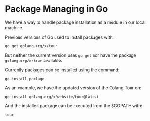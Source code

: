 # Package Managing in Go
We have a way to handle package installation as a module in our local machine.

Previous versions of Go used to install packages with:

```console
go get golang.org/x/tour
```

But neither the current version uses `go get` nor have the package `golang.org/x/tour` available.

Currently packages can be installed using the command:

```console
go install package
```

As an example, we have the updated version of the Golang Tour on:

```console
go install golang.org/x/website/tour@latest
```

And the installed package can be executed from the $GOPATH with:
```console
tour
```